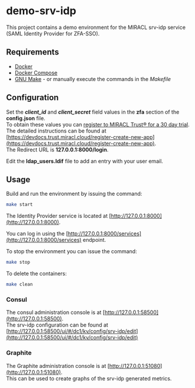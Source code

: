 # demo-srv-idp

This project contains a demo environment for the MIRACL srv-idp service (SAML Identity Provider for ZFA-SSO).


## Requirements

* [Docker](https://www.docker.com/products/overview)
* [Docker Compose](https://docs.docker.com/compose)
* [GNU Make](http://www.gnu.org/software/make/) - or manually execute the commands in the *Makefile*


## Configuration

Set the ***client_id*** and ***client_secret*** field values in the **zfa** section of the **config.json** file.  
To obtain these values you can [register to MIRACL Trust® for a 30 day trial](https://trust.miracl.cloud/get-started).  
The detailed instructions can be found at [https://devdocs.trust.miracl.cloud/register-create-new-app](https://devdocs.trust.miracl.cloud/register-create-new-app).  
The Redirect URL is **127.0.0.1:8000/login**.

Edit the **ldap_users.ldif** file to add an entry with your user email.

## Usage

Build and run the environment by issuing the command:
```sh
make start
```

The Identity Provider service is located at [http://127.0.0.1:8000](http://127.0.0.1:8000).

You can log in using the [http://127.0.0.1:8000/services](http://127.0.0.1:8000/services) endpoint.

To stop the environment you can issue the command:
```sh
make stop
```

To delete the containers:
```sh
make clean
```


### Consul

The consul administration console is at [http://127.0.0.1:58500](http://127.0.0.1:58500).  
The srv-idp configuration can be found at [http://127.0.0.1:58500/ui/#/dc1/kv/config/srv-idp/edit](http://127.0.0.1:58500/ui/#/dc1/kv/config/srv-idp/edit)


### Graphite

The Graphite administration console is at [http://127.0.0.1:51080](http://127.0.0.1:51080).  
This can be used to create graphs of the srv-idp generated metrics.
